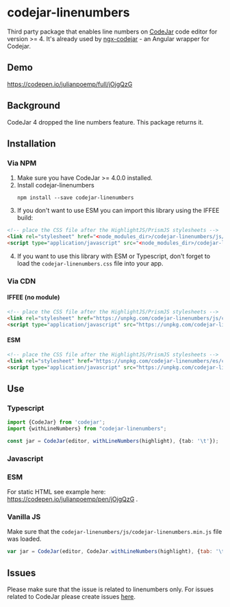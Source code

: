 # codejar-linenumbers

Third party package that enables line numbers on [CodeJar](https://github.com/antonmedv/codejar) code editor for version >= 4. It's already used by [ngx-codejar](https://github.com/julianpoemp/ngx-codejar) - an Angular wrapper for Codejar.

## Demo

https://codepen.io/julianpoemp/full/jOjgQzG

## Background

CodeJar 4 dropped the line numbers feature. This package returns it.

## Installation 

### Via NPM

1. Make sure you have CodeJar >= 4.0.0 installed.
2. Install codejar-linenumbers
    ````
    npm install --save codejar-linenumbers
    ````
3. If you don't want to use ESM you can import this library using the IFFEE build:

````HTML
<!-- place the CSS file after the HighlightJS/PrismJS stylesheets -->
<link rel="stylesheet" href="<node_modules_dir>/codejar-linenumbers/js/codejar-linenumbers.css"/>
<script type="application/javascript" src="<node_modules_dir>/codejar-linenumbers/js/codejar-linenumbers.min.js"></script>
````

4. If you want to use this library with ESM or Typescript, don't forget to load the `codejar-linenumbers.css` file into your app.
### Via CDN

#### IFFEE (no module)

````HTML
<!-- place the CSS file after the HighlightJS/PrismJS stylesheets -->
<link rel="stylesheet" href="https://unpkg.com/codejar-linenumbers/js/codejar-linenumbers.css"/>
<script type="application/javascript" src="https://unpkg.com/codejar-linenumbers/js/codejar-linenumbers.min.js"></script>
````

#### ESM

````HTML
<!-- place the CSS file after the HighlightJS/PrismJS stylesheets -->
<link rel="stylesheet" href="https://unpkg.com/codejar-linenumbers/es/codejar-linenumbers.css"/>
<script type="application/javascript" src="https://unpkg.com/codejar-linenumbers/es/index.js"></script>
````


## Use

### Typescript

````Typescript
import {CodeJar} from 'codejar';
import {withLineNumbers} from "codejar-linenumbers";

const jar = CodeJar(editor, withLineNumbers(highlight), {tab: '\t'});
````

### Javascript

### ESM
For static HTML see example here: https://codepen.io/julianpoemp/pen/jOjgQzG .

### Vanilla JS
Make sure that the `codejar-linenumbers/js/codejar-linenumbers.min.js` file was loaded.

````Javascript
var jar = CodeJar(editor, CodeJar.withLineNumbers(highlight), {tab: '\t'});
````

## Issues
Please make sure that the issue is related to linenumbers only. For issues related to CodeJar please create issues [here](https://github.com/antonmedv/codejar/issues).
